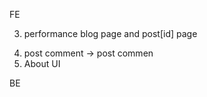 FE

<!-- 1. new layer for fetch API to reduce logic -->
<!-- 2. custom hooks -->

3. performance blog page and post[id] page
<!-- 4. Type.ts error -->
4. post comment -> post commen
5. About UI
<!-- 6. blog page scorll error -->

BE
